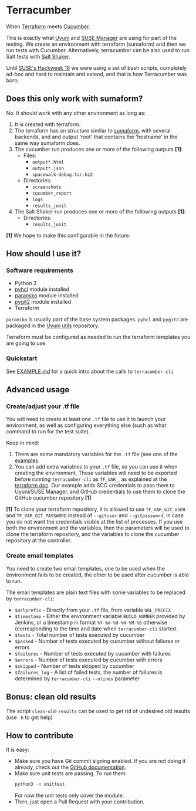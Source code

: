 # Terracumber

When [Terraform](https://www.terraform.io/) meets [Cucumber](https://cucumber.io/).

This is exactly what [Uyuni](https://www.uyuni-project.org/) and [SUSE Manager](https://www.suse.com/products/suse-manager/) are using for part of the testing. We create an environment with terraform (sumaform) and then we run tests with Cucumber. Alternatively, terracumber can be also used to run Salt tests with [Salt Shaker](https://github.com/openSUSE/salt-test).

Until [SUSE's Hackweek 18](https://hackweek.suse.com/projects/terracumber-python-replacement-for-sumaform-test-runner) we were using a set of bash scripts, completely ad-hoc and hard to maintain and extend, and that is how Terracumber was born.

## Does this only work with sumaform?

No. It should work with any other environment as long as:

1. It is created with terraform.
2. The terraform has an structure similar to [sumaform](https://github.com/uyuni-project/sumaform), with several backends, and and output 'root' that contains the 'hostname' in the same way sumaform does.
3. The cucumber run produces one or more of the following outputs **[1]**:
   * Files:
     - `output*.html`
     - `output*.json` 
     - `spacewalk-debug.tar.bz2`
   * Directories:
     - `screenshots`
     - `cucumber_report`
     - `logs`
     - `results_junit`
4. The Salt Shaker run produces one or more of the following outputs **[1]**:
   * Directories:
     - `results_junit`

**[1]** We hope to make this configurable in the future.

## How should I use it?

### Software requirements

- Python 3
- [pyhcl](https://pypi.org/project/pyhcl/) module installed
- [paramiko](https://www.paramiko.org/) module installed
- [pygit2](https://www.pygit2.org/) module installed
- Terraform

`paramiko` is usually part of the base system packages. `pyhcl` and `pygit2` are packaged in the [Uyuni utils](https://download.opensuse.org/repositories/systemsmanagement:/Uyuni:/Utils/) repository.

Terraform must be configured as needed to run the terraform templates you are going to use.

### Quickstart

See [EXAMPLE.md](EXAMPLE.md) for a quick intro about the calls to `terracumber-cli`

## Advanced usage

### Create/adjust your .tf file

You will need to create at least one `.tf` file to use it to launch your environment, as well as configuring everything else (such as what command to run for the test suite).

Keep in mind:

1. There are some mandatory variables for the `.tf` file (see one of the [examples](examples/)
2. You can add extra variables to your `.tf` file, so you can use it when creating the environment. Those variables will need to be exported before running `terracumber-cli` as `TF_VAR_`, as explained at the [terraform doc](https://learn.hashicorp.com/terraform/getting-started/variables.html#from-environment-variables). Our example adds SCC credentials to pass them to Uyuni/SUSE Manager, and GitHub credentials to use them to clone the GitHub cucumber repository **[1]**

**[1]** To clone your terraform repository, it is allowed to use `TF_VAR_GIT_USER` and `TF_VAR_GIT_PASSWORD` instead of `--gituser` and `--gitpassword`, in case you do not want the credentials visible at the list of processes. If you use both the environment and the variables, then the parameters will be used to clone the terraform repository, and the variables to clone the cucumber repository at the controller.

### Create email templates

You need to create two email templates, one to be used when the environment fails to be created, the other to be used after cucumber is able to run.

The email templates are plain text files with some variables to be replaced by `terracumber-cli`:

* `$urlprefix` - Directly from your `.tf` file, from variable `URL_PREFIX`
* `$timestamp` - Either the environment variable `BUILD_NUMBER` provided by Jenkins, or a timestamp in format `%Y-%m-%d-%H-%M-%S` otherwise (corresponding to the time and date when `terracumber-cli` started.
* `$tests` - Total number of tests executed by cucumber
* `$passed` - Number of tests executed by cucumber without failures or errors
* `$failures` - Number of tests executed by cucumber with failures
* `$errors` - Number of tests executed by cucumber with errors
* `$skipped` - Number of tests skipped by cucumber
* `$failures_log` - A list of failed tests, the number of failures is determined by `terracumber-cli` `--nlines` parameter

## Bonus: clean old results

The script `clean-old-results` can be used to get rid of undesired old results (use `-h` to get help)

## How to contribute

It is easy: 
- Make sure you have Git commit signing enabled. If you are not doing it already, check out the [GitHub documentation](https://docs.github.com/en/authentication/managing-commit-signature-verification/about-commit-signature-verification).
- Make sure unit tests are passing.
  To run them:
  ```bash
  python3 -m unittest
  ```
  For now the unit tests only cover the module.
- Then, just open a Pull Request with your contribution.


